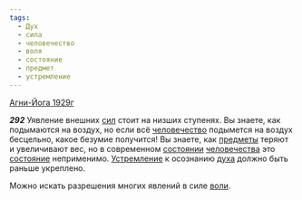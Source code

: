 ```yaml
---
tags:
  - Дух
  - сила
  - человечество
  - воля
  - состояние
  - предмет
  - устремление
---
```


[Агни-Йога 1929г](/agni/1929)

___292___
Уявление внешних [сил](/tag/#сила) стоит на низших ступенях. Вы знаете, как подымаются на воздух, но если всё [человечество](/tag/#человечество) подымется на воздух бесцельно, какое безумие получится! Вы знаете, как [предметы](/tag/#предмет) теряют и увеличивают вес, но в современном [состоянии](/tag/#[состояние](/tag/#состояние)) [человечества](/tag/#человечество) это [состояние](/tag/#состояние) неприменимо. [Устремление](/tag/#устремление) к осознанию [духа](/tag/#Дух) должно быть раньше укреплено.   

Можно искать разрешения многих явлений в силе [воли](/tag/#воля).